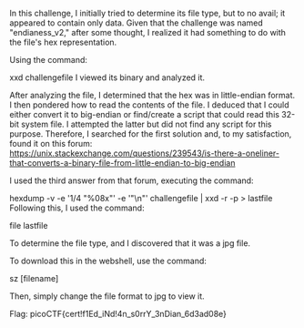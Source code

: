 In this challenge, I initially tried to determine its file type, but to no avail; it appeared to contain only data. Given that the challenge was named "endianess_v2," after some thought, I realized it had something to do with the file's hex representation.

Using the command:

xxd challengefile
I viewed its binary and analyzed it.

After analyzing the file, I determined that the hex was in little-endian format. I then pondered how to read the contents of the file. I deduced that I could either convert it to big-endian or find/create a script that could read this 32-bit system file. I attempted the latter but did not find any script for this purpose. Therefore, I searched for the first solution and, to my satisfaction, found it on this forum: https://unix.stackexchange.com/questions/239543/is-there-a-oneliner-that-converts-a-binary-file-from-little-endian-to-big-endian

I used the third answer from that forum, executing the command:

hexdump -v -e '1/4 "%08x"' -e '"\n"' challengefile | xxd -r -p > lastfile
Following this, I used the command:

file lastfile

To determine the file type, and I discovered that it was a jpg file.

To download this in the webshell, use the command:

sz [filename]

Then, simply change the file format to jpg to view it.

Flag: picoCTF{cert!f1Ed_iNd!4n_s0rrY_3nDian_6d3ad08e}
